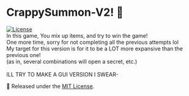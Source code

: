# CrappySummon-V2! 🔮
[![License](https://img.shields.io/badge/License-MIT-blue)](#license)<br>
In this game, You mix up items, and try to win the game!<br>
One more time, sorry for not completing all the previous attempts lol<br>
My target for this version is for it to be a LOT more expansive than the previous one!<br>
(as in, several combinations will open a secret, etc.)<br>
<br>
ILL TRY TO MAKE A GUI VERSION I SWEAR-

📜 Released under the [MIT License](https://github.com/dumpiez/CrappySummon-v2/blob/main/LICENSE).

